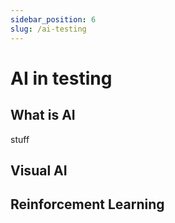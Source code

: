 ```yaml
---
sidebar_position: 6
slug: /ai-testing
---
```

# AI in testing

## What is AI
stuff

## Visual AI

## Reinforcement Learning